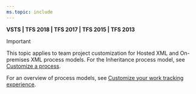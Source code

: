 ```yaml
---
ms.topic: include
---
```

**VSTS | TFS 2018 | TFS 2017 | TFS 2015 | TFS 2013**  

> [!IMPORTANT]  
>This topic applies to team project customization for Hosted XML and On-premises XML process models. For the Inheritance process model, see [Customize a process](/vsts/organizations/settings/work/customize-process).
>
>For an overview of process models, see [Customize your work tracking experience](/vsts/work/customize/customize-work).  


